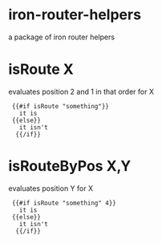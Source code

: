 iron-router-helpers
====================
a package of iron router helpers

isRoute X
==========
evaluates position 2 and 1 in that order for X

````
 {{#if isRoute "something"}}
   it is
 {{else}}
   it isn't
  {{/if}}
````

isRouteByPos X,Y
=================

evaluates position Y for X


````
 {{#if isRoute "something" 4}}
   it is
 {{else}}
   it isn't
  {{/if}}
````

